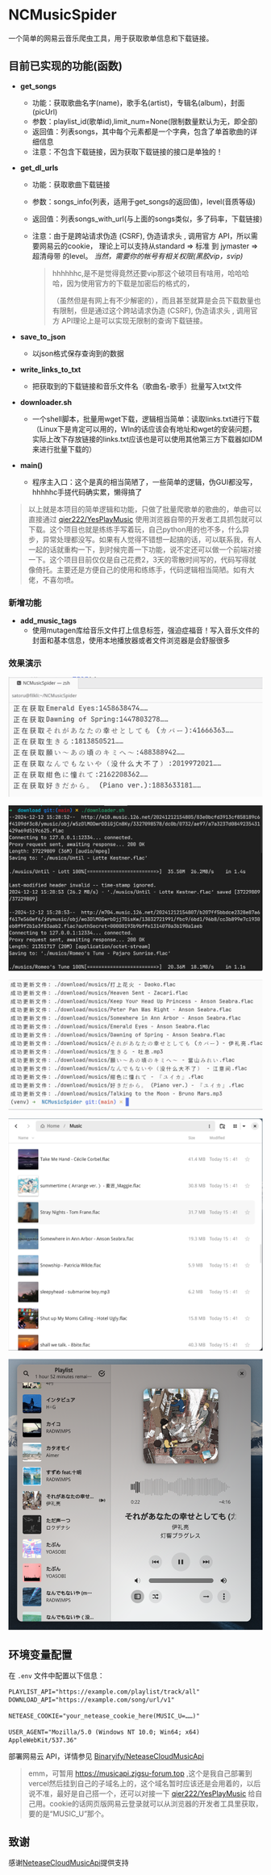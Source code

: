 # NCMusicSpider

一个简单的网易云音乐爬虫工具，用于获取歌单信息和下载链接。

## 目前已实现的功能(函数)
- **get_songs**
  - 功能：获取歌曲名字(name)，歌手名(artist)，专辑名(album)，封面(picUrl)
  - 参数：playlist_id(歌单id),limit_num=None(限制数量默认为无，即全部)
  - 返回值：列表songs，其中每个元素都是一个字典，包含了单首歌曲的详细信息
  - 注意：不包含下载链接，因为获取下载链接的接口是单独的！

- **get_dl_urls**
  - 功能：获取歌曲下载链接
  
  - 参数：songs_info(列表，适用于get_songs的返回值)，level(音质等级)
  
  - 返回值：列表songs_with_url(与上面的songs类似，多了码率，下载链接)
  
  - 注意：由于是跨站请求伪造 (CSRF), 伪造请求头 , 调用官方 API，所以需要网易云的cookie，
    理论上可以支持从standard => 标准 到 jymaster => 超清母带 的level。
    *当然，需要你的帐号有相关权限(黑胶vip，svip)*
    
    > hhhhhhc,是不是觉得竟然还要vip那这个破项目有啥用，哈哈哈哈，因为使用官方的下载是加密后的格式的，
    >
    > （虽然但是有网上有不少解密的），而且甚至就算是会员下载数量也有限制，但是通过这个跨站请求伪造 (CSRF), 伪造请求头 , 调用官方 API理论上是可以实现无限制的查询下载链接。

- **save_to_json**
  - 以json格式保存查询到的数据
- **write_links_to_txt**
  - 把获取到的下载链接和音乐文件名（歌曲名-歌手）批量写入txt文件
- **downloader.sh**
  - 一个shell脚本，批量用wget下载，逻辑相当简单：读取links.txt进行下载（Linux下是肯定可以用的，WIn的话应该会有地址和wget的安装问题，实际上改下存放链接的links.txt应该也是可以使用其他第三方下载器如IDM来进行批量下载的）

- **main()**

  - 程序主入口：这个是真的相当简陋了，一些简单的逻辑，伪GUI都没写，hhhhhc手搓代码确实累，懒得搞了

  

> 以上就是本项目的简单逻辑和功能，只做了批量爬歌单的歌曲的，单曲可以直接通过 [qier222/YesPlayMusic](https://github.com/qier222/YesPlayMusic) 使用浏览器自带的开发者工具抓包就可以下载。这个项目也就是练练手写着玩，自己python用的也不多，什么异步，异常处理都没写。如果有人觉得不错想一起搞的话，可以联系我，有人一起的话就重构一下，到时候完善一下功能，说不定还可以做一个前端对接一下。这个项目目前仅仅是自己花费2，3天的零散时间写的，代码写得就像倚托。主要还是方便自己的使用和练练手，代码逻辑相当简陋。如有大佬，不喜勿喷。



### 新增功能 

- **add_music_tags**
  - 使用mutagen库给音乐文件打上信息标签，强迫症福音！写入音乐文件的封面和基本信息，使用本地播放器或者文件浏览器是会舒服很多



### 效果演示

![get_songs](./images/1.png)

![downloader.sh](./images/2.png)

![batch_process_songs](./images/3.png)

![效果1](./images/4.png)

![效果2](./images/5.png)



## 环境变量配置

在 `.env` 文件中配置以下信息：

```
PLAYLIST_API="https://example.com/playlist/track/all"
DOWNLOAD_API="https://example.com/song/url/v1"

NETEASE_COOKIE="your_netease_cookie_here(MUSIC_U=……)"

USER_AGENT="Mozilla/5.0 (Windows NT 10.0; Win64; x64) AppleWebKit/537.36"
```

部署网易云 API，详情参见 [Binaryify/NeteaseCloudMusicApi](https://github.com/Binaryify/NeteaseCloudMusicApi)

>  emm，可暂用 https://musicapi.zjgsu-forum.top ,这个是我自己部署到vercel然后挂到自己的子域名上的，这个域名暂时应该还是会用着的，以后说不准，最好是自己搭一个，还可以对接一下 [qier222/YesPlayMusic](https://github.com/qier222/YesPlayMusic) 给自己用。cookie的话网页版网易云登录就可以从浏览器的开发者工具里获取，要的是“MUSIC_U”那个。



## 致谢

感谢[NeteaseCloudMusicApi](https://github.com/Binaryify/NeteaseCloudMusicApi)提供支持
